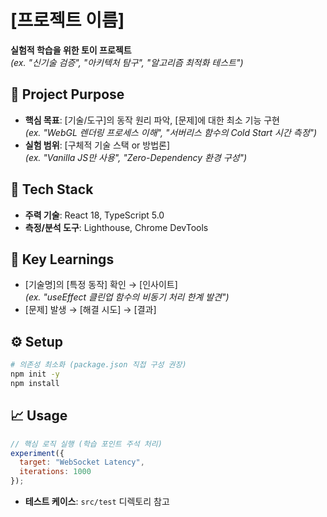 
# [프로젝트 이름]  
**실험적 학습을 위한 토이 프로젝트**  
*(ex. "신기술 검증", "아키텍처 탐구", "알고리즘 최적화 테스트")*

## 🎯 **Project Purpose**  
- **핵심 목표**: [기술/도구]의 동작 원리 파악, [문제]에 대한 최소 기능 구현  
  *(ex. "WebGL 렌더링 프로세스 이해", "서버리스 함수의 Cold Start 시간 측정")*  
- **실험 범위**: [구체적 기술 스택 or 방법론]  
  *(ex. "Vanilla JS만 사용", "Zero-Dependency 환경 구성")*  

## 🔨 **Tech Stack**  
- **주력 기술**: React 18, TypeScript 5.0  
- **측정/분석 도구**: Lighthouse, Chrome DevTools  

## 📝 **Key Learnings**  
- [기술명]의 [특정 동작] 확인 → [인사이트]  
  *(ex. "useEffect 클린업 함수의 비동기 처리 한계 발견")*  
- [문제] 발생 → [해결 시도] → [결과]  

## ⚙️ **Setup**  
```bash
# 의존성 최소화 (package.json 직접 구성 권장)
npm init -y
npm install
```

## 📈 **Usage**  
```js
// 핵심 로직 실행 (학습 포인트 주석 처리)
experiment({ 
  target: "WebSocket Latency", 
  iterations: 1000 
});
```
- **테스트 케이스**: `src/test` 디렉토리 참고  

